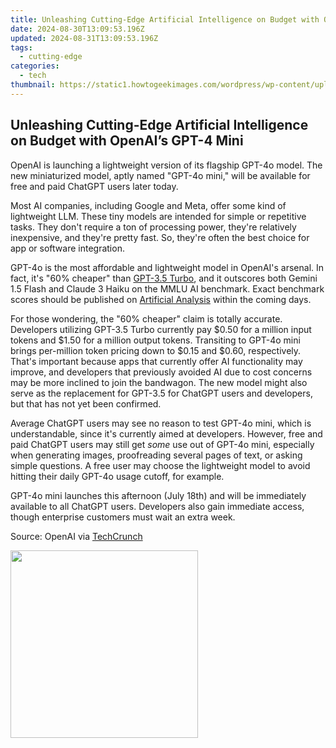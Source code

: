 ```yaml
---
title: Unleashing Cutting-Edge Artificial Intelligence on Budget with OpenAI’s GPT-4 Mini
date: 2024-08-30T13:09:53.196Z
updated: 2024-08-31T13:09:53.196Z
tags:
  - cutting-edge
categories:
  - tech
thumbnail: https://static1.howtogeekimages.com/wordpress/wp-content/uploads/2024/01/28.jpg
---
```


## Unleashing Cutting-Edge Artificial Intelligence on Budget with OpenAI’s GPT-4 Mini

OpenAI is launching a lightweight version of its flagship GPT-4o model. The new miniaturized model, aptly named "GPT-4o mini," will be available for free and paid ChatGPT users later today.

 Most AI companies, including Google and Meta, offer some kind of lightweight LLM. These tiny models are intended for simple or repetitive tasks. They don't require a ton of processing power, they're relatively inexpensive, and they're pretty fast. So, they're often the best choice for app or software integration.

 GPT-4o is the most affordable and lightweight model in OpenAI's arsenal. In fact, it's "60% cheaper" than [GPT-3.5 Turbo](https://facebook-record-videos.techidaily.com/updated-going-against-the-tide-of-tradition-innovative-techniques-for-yt-rewinds/), and it outscores both Gemini 1.5 Flash and Claude 3 Haiku on the MMLU AI benchmark. Exact benchmark scores should be published on [Artificial Analysis](https://artificialanalysis.ai/models) within the coming days.

 For those wondering, the "60% cheaper" claim is totally accurate. Developers utilizing GPT-3.5 Turbo currently pay $0.50 for a million input tokens and $1.50 for a million output tokens. Transiting to GPT-4o mini brings per-million token pricing down to $0.15 and $0.60, respectively. That's important because apps that currently offer AI functionality may improve, and developers that previously avoided AI due to cost concerns may be more inclined to join the bandwagon. The new model might also serve as the replacement for GPT-3.5 for ChatGPT users and developers, but that has not yet been confirmed.

 Average ChatGPT users may see no reason to test GPT-4o mini, which is understandable, since it's currently aimed at developers. However, free and paid ChatGPT users may still get _some_ use out of GPT-4o mini, especially when generating images, proofreading several pages of text, or asking simple questions. A free user may choose the lightweight model to avoid hitting their daily GPT-4o usage cutoff, for example.

 GPT-4o mini launches this afternoon (July 18th) and will be immediately available to all ChatGPT users. Developers also gain immediate access, though enterprise customers must wait an extra week.

 Source: OpenAI via [TechCrunch](https://techcrunch.com/2024/07/18/openai-unveils-gpt-4o-mini-a-small-ai-model-powering-chatgpt/)

<ins class="adsbygoogle"
     style="display:block"
     data-ad-format="autorelaxed"
     data-ad-client="ca-pub-7571918770474297"
     data-ad-slot="1223367746"></ins>



<ins class="adsbygoogle"
     style="display:block"
     data-ad-client="ca-pub-7571918770474297"
     data-ad-slot="8358498916"
     data-ad-format="auto"
     data-full-width-responsive="true"></ins>



<!-- affiliate ads begin -->
<a href="https://natural-cycles.sjv.io/c/5597632/2072199/17885" target="_top" id="2072199"><img src="//a.impactradius-go.com/display-ad/17885-2072199" border="0" alt="" width="300" height="300"/></a><img height="0" width="0" src="https://imp.pxf.io/i/5597632/2072199/17885" style="position:absolute;visibility:hidden;" border="0" />
<!-- affiliate ads end -->